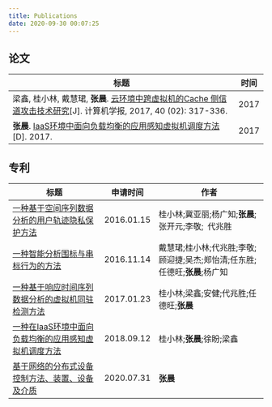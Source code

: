```yaml
---
title: Publications
date: 2020-09-30 00:07:25
---
```


## 论文

| 标题 | 时间 |
| ---- | ---- |
| 梁鑫, 桂小林, 戴慧珺, **张晨**. [云环境中跨虚拟机的Cache 侧信道攻击技术研究](http://cjc.ict.ac.cn/qwjs/view.asp?id=4780)[J]. 计算机学报, 2017, 40 (02): 317-336. | 2017 |
| **张晨**. [IaaS环境中面向负载均衡的应用感知虚拟机调度方法](http://www.ir.xjtu.edu.cn/item/294445)[D]. 2017. | 2017 |



## 专利

| 标题                                           | 申请时间  | 作者 |
| ---------------------------------------------- | ---------- | ---------------------------------------------- |
| [一种基于空间序列数据分析的用户轨迹隐私保护方法](http://epub.cnipa.gov.cn/tdcdesc.action?strWhere=CN105701418B) | 2016.01.15 | 桂小林;冀亚丽;杨广知;**张晨**;张开元;李敬; 代兆胜  |
| [一种智能分析围标与串标行为的方法](http://epub.cnipa.gov.cn/tdcdesc.action?strWhere=CN106503929A) | 2016.11.14 | 戴慧珺;桂小林;代兆胜;李敬;顾迎捷;吴杰;郑怡清;任东胜;任德旺;**张晨**;杨广知 |
| [一种基于响应时间序列数据分析的虚拟机同驻检测方法](http://epub.cnipa.gov.cn/tdcdesc.action?strWhere=CN106656678B) | 2017.01.23 | 桂小林;梁鑫;安健;代兆胜;任德旺;**张晨** |
| [一种在IaaS环境中面向负载均衡的应用感知虚拟机调度方法](http://epub.cnipa.gov.cn/tdcdesc.action?strWhere=CN109343931A) | 2018.09.12 | 桂小林;**张晨**;徐盼;梁鑫 |
| [基于网络的分布式设备控制方法、装置、设备及介质](http://epub.cnipa.gov.cn/tdcdesc.action?strWhere=CN111878977A) | 2020.07.31 | **张晨** |



